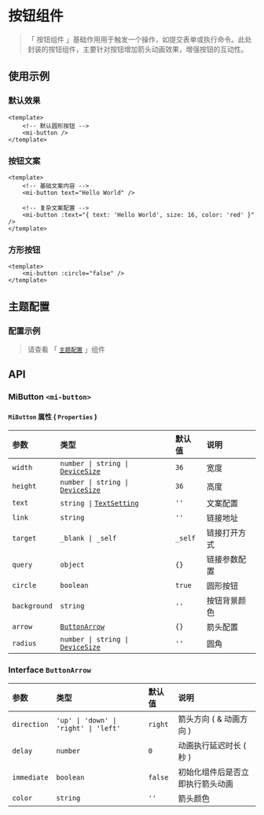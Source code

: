 # 按钮组件

> 「 按钮组件 」基础作用用于触发一个操作，如提交表单或执行命令。此处封装的按钮组件，主要针对按钮增加箭头动画效果，增强按钮的互动性。

## 使用示例

### 默认效果

```vue
<template>
    <!-- 默认圆形按钮 -->
    <mi-button />
</template>
```

### 按钮文案

```vue
<template>
    <!-- 基础文案内容 -->
    <mi-button text="Hello World" />

    <!-- 复杂文案配置 -->
    <mi-button :text="{ text: 'Hello World', size: 16, color: 'red' }" />
</template>
```

### 方形按钮

```vue
<template>
    <mi-button :circle="false" />
</template>
```

## 主题配置

### 配置示例

> 请查看 「 [`主题配置`](../theme/README.md) 」组件

## API

### MiButton `<mi-button>`

#### `MiButton` 属性 ( `Properties` )

| 参数 | 类型 | 默认值 | 说明
| :---- | :---- | :---- | :----
| `width` | `number \| string \|` [`DeviceSize`](../../utils/README.md#interface-devicesize) | `36` | 宽度
| `height` | `number \| string \|` [`DeviceSize`](../../utils/README.md#interface-devicesize) | `36` | 高度
| `text` | `string \|` [`TextSetting`](../../utils/README.md#interface-textsetting) | `''` | 文案配置
| `link` | `string` | `''` | 链接地址
| `target` | `_blank \| _self` | `_self` | 链接打开方式
| `query` | `object` | `{}` | 链接参数配置
| `circle` | `boolean` | `true` | 圆形按钮
| `background` | `string` | `''` | 按钮背景颜色
| `arrow` | [`ButtonArrow`](./README.md#interface-buttonarrow) | `{}` | 箭头配置
| `radius` | `number \| string \|` [`DeviceSize`](../../utils/README.md#interface-devicesize) | `''` | 圆角

### Interface `ButtonArrow`

| 参数 | 类型 | 默认值 | 说明
| :---- | :---- | :---- | :----
| `direction` | `'up' \| 'down' \| 'right' \| 'left'` | `right` | 箭头方向 ( & 动画方向 )
| `delay` | `number` | `0` | 动画执行延迟时长 ( 秒 )
| `immediate` | `boolean` | `false` | 初始化组件后是否立即执行箭头动画
| `color` | `string` | `''` | 箭头颜色

